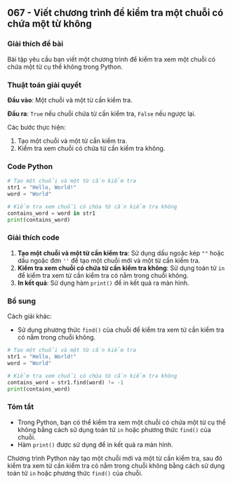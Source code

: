 ## 067 - Viết chương trình để kiểm tra một chuỗi có chứa một từ không

### Giải thích đề bài

Bài tập yêu cầu bạn viết một chương trình để kiểm tra xem một chuỗi có chứa một từ cụ thể không trong Python.

### Thuật toán giải quyết

**Đầu vào**: Một chuỗi và một từ cần kiểm tra.

**Đầu ra**: `True` nếu chuỗi chứa từ cần kiểm tra, `False` nếu ngược lại.

Các bước thực hiện:

1. Tạo một chuỗi và một từ cần kiểm tra.
2. Kiểm tra xem chuỗi có chứa từ cần kiểm tra không.

### Code Python

```python
# Tạo một chuỗi và một từ cần kiểm tra
str1 = "Hello, World!"
word = "World"

# Kiểm tra xem chuỗi có chứa từ cần kiểm tra không
contains_word = word in str1
print(contains_word)
```

### Giải thích code

1. **Tạo một chuỗi và một từ cần kiểm tra**: Sử dụng dấu ngoặc kép `""` hoặc dấu ngoặc đơn `''` để tạo một chuỗi mới và một từ cần kiểm tra.
2. **Kiểm tra xem chuỗi có chứa từ cần kiểm tra không**: Sử dụng toán tử `in` để kiểm tra xem từ cần kiểm tra có nằm trong chuỗi không.
3. **In kết quả**: Sử dụng hàm `print()` để in kết quả ra màn hình.

### Bổ sung

Cách giải khác:

- Sử dụng phương thức `find()` của chuỗi để kiểm tra xem từ cần kiểm tra có nằm trong chuỗi không.

```python
# Tạo một chuỗi và một từ cần kiểm tra
str1 = "Hello, World!"
word = "World"

# Kiểm tra xem chuỗi có chứa từ cần kiểm tra không
contains_word = str1.find(word) != -1
print(contains_word)
```

### Tóm tắt

- Trong Python, bạn có thể kiểm tra xem một chuỗi có chứa một từ cụ thể không bằng cách sử dụng toán tử `in` hoặc phương thức `find()` của chuỗi.
- Hàm `print()` được sử dụng để in kết quả ra màn hình.

Chương trình Python này tạo một chuỗi mới và một từ cần kiểm tra, sau đó kiểm tra xem từ cần kiểm tra có nằm trong chuỗi không bằng cách sử dụng toán tử `in` hoặc phương thức `find()` của chuỗi.
